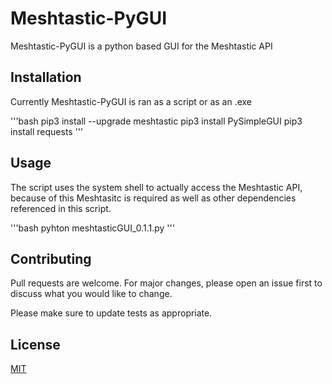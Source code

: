 # Meshtastic-PyGUI

Meshtastic-PyGUI is a python based GUI for the Meshtastic API

## Installation

Currently Meshtastic-PyGUI is ran as a script or as an .exe

'''bash
pip3 install --upgrade meshtastic
pip3 install PySimpleGUI
pip3 install requests
'''

## Usage

The script uses the system shell to actually access the Meshtastic API, because of this Meshtasitc is required as well as other dependencies referenced in this script.

'''bash
pyhton meshtasticGUI_0.1.1.py
'''

## Contributing
Pull requests are welcome. For major changes, please open an issue first to discuss what you would like to change.

Please make sure to update tests as appropriate.

## License
[MIT](https://choosealicense.com/licenses/mit/)

